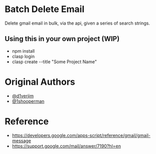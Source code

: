 # Batch Delete Email
Delete gmail email in bulk, via the api, given a series of search strings.

## Using this in your own project (WIP)
- npm install
- clasp login
- clasp create --title "Some Project Name"

# Original Authors
- [@d1verjim](https://github.com/d1verjim)
- [@1shooperman](https://github.com/1shooperman)

# Reference
- https://developers.google.com/apps-script/reference/gmail/gmail-message
- https://support.google.com/mail/answer/7190?hl=en